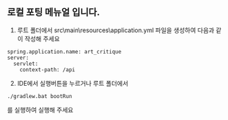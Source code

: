 ## 로컬 포팅 메뉴얼 입니다.

1. 루트 폴더에서 src\main\resources\application.yml 파일을 생성하여 다음과 같이 작성해 주세요
```
spring.application.name: art_critique
server:
  servlet:
    context-path: /api
```

2. IDE에서 실행버튼을 누르거나 루트 폴더에서
```
./gradlew.bat bootRun
```
를 실행하여 실행해 주세요
